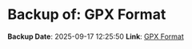 # Backup of: GPX Format

**Backup Date**: 2025-09-17 12:25:50
**Link**: [GPX Format](https://przemienniki.net/export/przemienniki.gpx)

